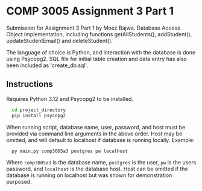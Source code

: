 
# COMP 3005 Assignment 3 Part 1

Submission for Assignment 3 Part 1 by Moez Bajwa. Database Access Object implementation, including functions getAllStudents(), addStudent(), updateStudentEmail() and deleteStudent().  
  
The language of choice is Python, and interaction with the database is done using Psycopg2. SQL file for initial table creation and data entry has also been included as 'create_db.sql'.



## Instructions

Requires Python 3.12 and Psycopg2 to be installed.

```bash
  cd project_directory
  pip install psycopg2
```
When running script, database name, user, password, and host must be provided via command line arguments in the above order. Host may be omitted, and will default to localhost if database is running locally. Example:

```bash
  py main.py comp3005a3 postgres pw localhost
```

Where `comp3005a3` is the database name, `postgres` is the user, `pw` is the users password, and `localhost` is the database host. Host can be omitted if the database is running on localhost but was shown for demonstration purposed.
    